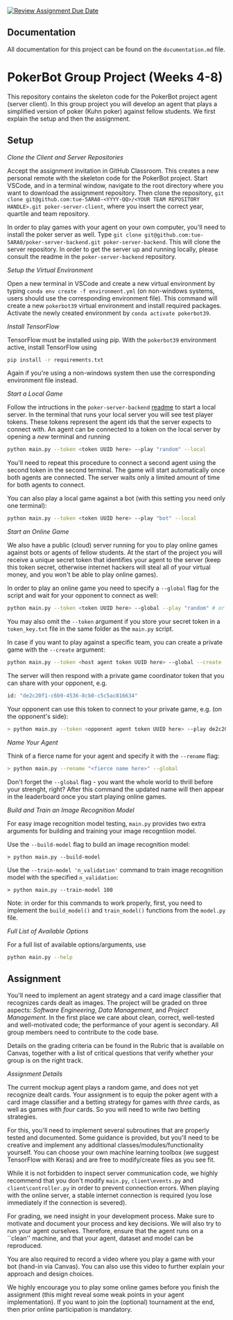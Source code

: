 [![Review Assignment Due Date](https://classroom.github.com/assets/deadline-readme-button-22041afd0340ce965d47ae6ef1cefeee28c7c493a6346c4f15d667ab976d596c.svg)](https://classroom.github.com/a/kHV1rFnK)

## Documentation
All documentation for this project can be found on the `documentation.md` file.

# PokerBot Group Project (Weeks 4-8)

This repository contains the skeleton code for the PokerBot project agent (server client). In this group project you will develop an agent that plays a simplified version of poker (Kuhn poker) against fellow students. We first explain the setup and then the assignment.


## Setup

_Clone the Client and Server Repositories_

Accept the assignment invitation in GitHub Classroom. This creates a new personal remote with the skeleton code for the PokerBot project. Start VSCode, and in a terminal window, navigate to the root directory where you want to download the assignment repository. Then clone the repository, `git clone git@github.com:tue-5ARA0-<YYYY-QQ>/<YOUR TEAM REPOSITORY HANDLE>.git poker-server-client`, where you insert the correct year, quartile and team repository.

In order to play games with your agent on your own computer, you'll need to install the poker server as well. Type `git clone git@github.com:tue-5ARA0/poker-server-backend.git poker-server-backend`. This will clone the server repository. In order to get the server up and running locally, please consult the readme in the `poker-server-backend` repository.


_Setup the Virtual Environment_

Open a new terminal in VSCode and create a new virtual environment by typing `conda env create -f environment.yml` (on non-windows systems, users should use the corresponding environment file). This command will create a new `pokerbot39` virtual environment and install required packages. Activate the newly created environment by `conda activate pokerbot39`.


_Install TensorFlow_

TensorFlow must be installed using pip. With the `pokerbot39` environment active, install TensorFlow using
```bash
pip install -r requirements.txt
```
Again if you're using a non-windows system then use the corresponding environment file instead.


_Start a Local Game_

Follow the intructions in the `poker-server-backend` [readme](https://github.com/tue-5ARA0/poker-server-backend) to start a local server. In the terminal that runs your local server you will see test player tokens. These tokens represent the agent ids that the server expects to connect with. An agent can be connected to a token on the local server by opening a _new_ terminal and running

```bash
python main.py --token <token UUID here> --play "random" --local
``` 

You'll need to repeat this procedure to connect a second agent using the second token in the second terminal. The game will start automatically once both agents are connected. The server waits only a limited amount of time for both agents to connect.

You can also play a local game against a bot (with this setting you need only one terminal):

```bash
python main.py --token <token UUID here> --play "bot" --local
```

_Start an Online Game_

We also have a public (cloud) server running for you to play online games against bots or agents of fellow students. At the start of the project you will receive a unique secret token that identifies your agent to the server (keep this token secret, otherwise internet hackers will steal all of your virtual money, and you won't be able to play online games).

In order to play an online game you need to specify a `--global` flag for the script and wait for your opponent to connect as well:

```bash
python main.py --token <token UUID here> --global --play "random" # or --play "bot"
```

You may also omit the `--token` argument if you store your secret token in a `token_key.txt` file in the same folder as the `main.py` script. 

In case if you want to play against a specific team, you can create a private game with the `--create` argument:

```bash
python main.py --token <host agent token UUID here> --global --create
```

The server will then respond with a private game coordinator token that you can share with your opponent, e.g.

```bash
id: "de2c20f1-c6b9-4536-8cb0-c5c5ac816634"
```

Your opponent can use this token to connect to your private game, e.g. (on the opponent's side):

```bash
> python main.py --token <opponent agent token UUID here> --play de2c20f1-c6b9-4536-8cb0-c5c5ac816634
```


_Name Your Agent_

Think of a fierce name for your agent and specify it with the `--rename` flag:

```bash
> python main.py --rename "<fierce name here>" --global 
```

Don't forget the `--global` flag - you want the whole world to thrill before your strenght, right?
After this command the updated name will then appear in the leaderboard once you start playing online games.


_Build and Train an Image Recognition Model_

For easy image recognition model testing, `main.py` provides two extra arguments for building and training your image recogntiion model. 

Use the `--build-model` flag to build an image recognition model:
```
> python main.py --build-model
```

Use the `--train-model 'n_validation'` command to train image recognition model with the specified `n_validation`:
```
> python main.py --train-model 100
```

Note: in order for this commands to work properly, first, you need to implement the `build_model()` and `train_model()` functions from the `model.py` file.

_Full List of Available Options_

For a full list of available options/arguments, use

```bash
python main.py --help
```

## Assignment

You'll need to implement an agent strategy and a card image classifier that recognizes cards dealt as images. The project will be graded on three aspects: _Software Engineering_, _Data Management_, and _Project Management_. In the first place we care about clean, correct, well-tested and well-motivated code; the performance of your agent is secondary. All group members need to contribute to the code base.

Details on the grading criteria can be found in the Rubric that is available on Canvas, together with a list of critical questions that verify whether your group is on the right track.


_Assignment Details_

The current mockup agent plays a random game, and does not yet recognize dealt cards. Your assignment is to equip the poker agent with a card image classifier and a betting strategy for games with _three_ cards, as well as games with _four_ cards. So you will need to write _two_ betting strategies.

For this, you'll need to implement several subroutines that are properly tested and documented. Some guidance is provided, but you'll need to be creative and implement any additional classes/modules/functionality yourself. You can choose your own machine learning toolbox (we suggest TensorFlow with Keras) and are free to modify/create files as you see fit. 

While it is not forbidden to inspect server communication code, we highly recommend that you don't modify `main.py`, `client\events.py` and `client\controller.py` in order to prevent connection errors. When playing with the online server, a stable internet connection is required (you lose immediately if the connection is severed).

For grading, we need insight in your development process. Make sure to motivate and document your process and key decisions. We will also try to run your agent ourselves. Therefore, ensure that the agent runs on a ``clean'' machine, and that your agent, dataset and model can be reproduced.

You are also required to record a video where you play a game with your bot (hand-in via Canvas). You can also use this video to further explain your approach and design choices.

We highly encourage you to play some online games before you finish the assignment (this might reveal some weak points in your agent implementation). If you want to join the (optional) tournament at the end, then prior online participation is mandatory.